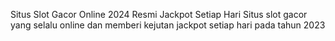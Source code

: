 Situs Slot Gacor Online 2024 Resmi Jackpot Setiap Hari
Situs slot gacor yang selalu online dan memberi kejutan jackpot setiap hari pada tahun 2023
